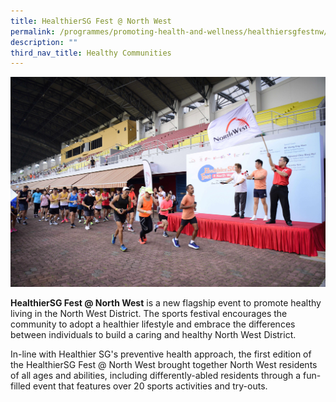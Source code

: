 ```yaml
---
title: HealthierSG Fest @ North West
permalink: /programmes/promoting-health-and-wellness/healthiersgfestnw/
description: ""
third_nav_title: Healthy Communities
---
```

![](/images/img056.jpg)

**HealthierSG Fest @ North West** is a new flagship event to promote healthy living in the North West District. The sports festival encourages the community to adopt a healthier lifestyle and embrace the differences between individuals to build a caring and healthy North West District.

In-line with Healthier SG's preventive health approach, the first edition of the HealthierSG Fest @ North West brought together North West residents of all ages and abilities, including differently-abled residents through a fun-filled event that features over 20 sports activities and try-outs.